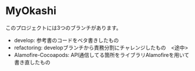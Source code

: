 # MyOkashi
このプロジェクトには3つのブランチがあります。

- develop: 
  参考書のコードをベタ書きしたもの
- refactoring: 
  developブランチから責務分割にチャレンジしたもの　<途中>
- Alamofire-Cocoapods: 
  API通信してる箇所をライブラリAlamofireを用いて書き直したもの
